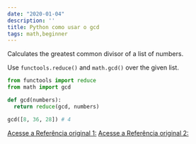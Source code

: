 ```yaml
---
date: "2020-01-04"
description: ''
title: Python como usar o gcd
tags: math,beginner
---
```


Calculates the greatest common divisor of a list of numbers.

Use `functools.reduce()` and `math.gcd()` over the given list.

```py
from functools import reduce
from math import gcd

def gcd(numbers):
  return reduce(gcd, numbers)
```

```py
gcd([8, 36, 28]) # 4
```

[Acesse a Referência original 1:](https://www.pythonsheets.com/)
[Acesse a Referência original 2:](https://www.pythoncheatsheet.org/)
